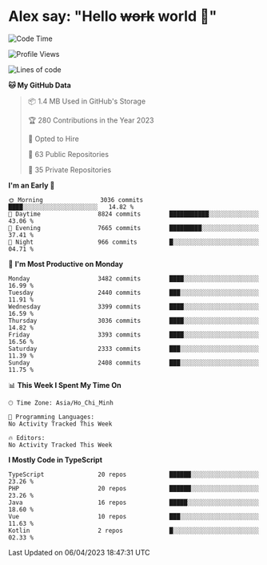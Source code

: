 # Alex say: "Hello ~~work~~ world 🐾"

<!--START_SECTION:waka-->
![Code Time](http://img.shields.io/badge/Code%20Time-839%20hrs%205%20mins-blue)

![Profile Views](http://img.shields.io/badge/Profile%20Views-10-blue)

![Lines of code](https://img.shields.io/badge/From%20Hello%20World%20I%27ve%20Written-41.9%20million%20lines%20of%20code-blue)

**🐱 My GitHub Data** 

> 📦 1.4 MB Used in GitHub's Storage 
 > 
> 🏆 280 Contributions in the Year 2023
 > 
> 💼 Opted to Hire
 > 
> 📜 63 Public Repositories 
 > 
> 🔑 35 Private Repositories 
 > 
**I'm an Early 🐤** 

```text
🌞 Morning                3036 commits        ████░░░░░░░░░░░░░░░░░░░░░   14.82 % 
🌆 Daytime                8824 commits        ███████████░░░░░░░░░░░░░░   43.06 % 
🌃 Evening                7665 commits        █████████░░░░░░░░░░░░░░░░   37.41 % 
🌙 Night                  966 commits         █░░░░░░░░░░░░░░░░░░░░░░░░   04.71 % 
```
📅 **I'm Most Productive on Monday** 

```text
Monday                   3482 commits        ████░░░░░░░░░░░░░░░░░░░░░   16.99 % 
Tuesday                  2440 commits        ███░░░░░░░░░░░░░░░░░░░░░░   11.91 % 
Wednesday                3399 commits        ████░░░░░░░░░░░░░░░░░░░░░   16.59 % 
Thursday                 3036 commits        ████░░░░░░░░░░░░░░░░░░░░░   14.82 % 
Friday                   3393 commits        ████░░░░░░░░░░░░░░░░░░░░░   16.56 % 
Saturday                 2333 commits        ███░░░░░░░░░░░░░░░░░░░░░░   11.39 % 
Sunday                   2408 commits        ███░░░░░░░░░░░░░░░░░░░░░░   11.75 % 
```


📊 **This Week I Spent My Time On** 

```text
🕑︎ Time Zone: Asia/Ho_Chi_Minh

💬 Programming Languages: 
No Activity Tracked This Week

🔥 Editors: 
No Activity Tracked This Week
```

**I Mostly Code in TypeScript** 

```text
TypeScript               20 repos            ██████░░░░░░░░░░░░░░░░░░░   23.26 % 
PHP                      20 repos            ██████░░░░░░░░░░░░░░░░░░░   23.26 % 
Java                     16 repos            █████░░░░░░░░░░░░░░░░░░░░   18.60 % 
Vue                      10 repos            ███░░░░░░░░░░░░░░░░░░░░░░   11.63 % 
Kotlin                   2 repos             █░░░░░░░░░░░░░░░░░░░░░░░░   02.33 % 
```




 Last Updated on 06/04/2023 18:47:31 UTC
<!--END_SECTION:waka-->
